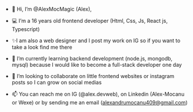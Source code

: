 - 👋 Hi, I’m @AlexMocMagic (Alex),
  
- 💻 I’m a 16 years old frontend developer (Html, Css, Js, React js, Typescript)

- ✨I am also a web designer and I post my work on IG so if you want to take a look find me there
  
- 🌱 I’m currently learning backend development (node.js, mongodb, mysql) because I would like to become a full-stack developer one day
  
- 🤝 I’m looking to collaborate on little frontend websites or instagram posts so I can grow on social medias
  
- 📫 You can reach me on IG (@alex.devweb), on Linkedin (Alex-Mocanu or Wexe) or by sending me an email (alexandrumocanu409@gmail.com)
